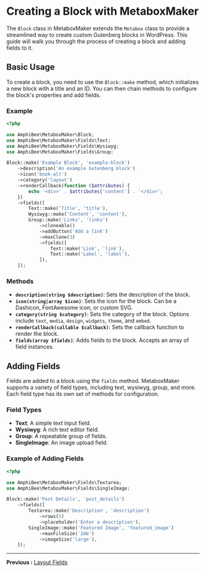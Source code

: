 # Creating a Block with MetaboxMaker

The `Block` class in MetaboxMaker extends the `Metabox` class to provide a streamlined way to create custom Gutenberg blocks in WordPress. This guide will walk you through the process of creating a block and adding fields to it.

## Basic Usage

To create a block, you need to use the `Block::make` method, which initializes a new block with a title and an ID. You can then chain methods to configure the block's properties and add fields.

### Example

```php
<?php

use AmphiBee\MetaboxMaker\Block;
use AmphiBee\MetaboxMaker\Fields\Text;
use AmphiBee\MetaboxMaker\Fields\Wysiwyg;
use AmphiBee\MetaboxMaker\Fields\Group;

Block::make('Example Block', 'example-block')
    ->description('An example Gutenberg block')
    ->icon('book-alt')
    ->category('layout')
    ->renderCallback(function ($attributes) {
        echo '<div>' . $attributes['content'] . '</div>';
    })
    ->fields([
        Text::make('Title', 'title'),
        Wysiwyg::make('Content', 'content'),
        Group::make('Links', 'links')
            ->cloneable()
            ->addButton('Add a link')
            ->maxClone(3)
            ->fields([
                Text::make('Link', 'link'),
                Text::make('Label', 'label'),
            ]),
    ]);
```

### Methods

- **`description(string $description)`**: Sets the description of the block.
- **`icon(string|array $icon)`**: Sets the icon for the block. Can be a Dashicon, FontAwesome icon, or custom SVG.
- **`category(string $category)`**: Sets the category of the block. Options include `text`, `media`, `design`, `widgets`, `theme`, and `embed`.
- **`renderCallback(callable $callback)`**: Sets the callback function to render the block.
- **`fields(array $fields)`**: Adds fields to the block. Accepts an array of field instances.

## Adding Fields

Fields are added to a block using the `fields` method. MetaboxMaker supports a variety of field types, including text, wysiwyg, group, and more. Each field type has its own set of methods for configuration.

### Field Types

- **Text**: A simple text input field.
- **Wysiwyg**: A rich text editor field.
- **Group**: A repeatable group of fields.
- **SingleImage**: An image upload field.

### Example of Adding Fields

```php
<?php

use AmphiBee\MetaboxMaker\Fields\Textarea;
use AmphiBee\MetaboxMaker\Fields\SingleImage;

Block::make('Post Details', 'post_details')
    ->fields([
        Textarea::make('Description', 'description')
            ->rows(5)
            ->placeholder('Enter a description'),
        SingleImage::make('Featured Image', 'featured_image')
            ->maxFileSize('2mb')
            ->imageSize('large'),
    ]);
```

---

**Previous :** [Layout Fields](Layout.md)